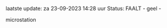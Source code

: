 laatste update: 
za 23-09-2023 14:28   uur 
Status: FAALT - geel - 
<div class="service Y">microstation</div>